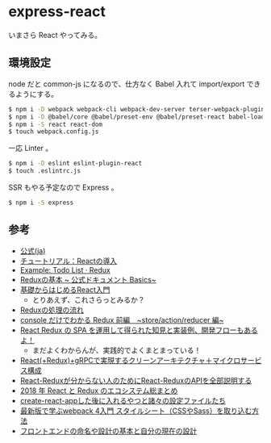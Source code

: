 # express-react

<!-- description -->
いまさら React やってみる。

## 環境設定

node だと common-js になるので、仕方なく Babel 入れて import/export できるようにする。

```bash
$ npm i -D webpack webpack-cli webpack-dev-server terser-webpack-plugin
$ npm i -D @babel/core @babel/preset-env @babel/preset-react babel-loader
$ npm i -S react react-dom
$ touch webpack.config.js
```

一応 Linter 。

```bash
$ npm i -D eslint eslint-plugin-react
$ touch .eslintrc.js
```

SSR もやる予定なので Express 。

```bash
$ npm i -S express
```

## 参考

- [公式(ja)](https://ja.reactjs.org/)
- [チュートリアル：Reactの導入](https://ja.reactjs.org/tutorial/tutorial.html)
- [Example: Todo List · Redux](https://redux.js.org/basics/example)
- [Reduxの基本 ~ 公式ドキュメント Basics~](https://qiita.com/kazmaw/items/9fb069c551d33a7c1c84)
- [基礎からはじめるReact入門](https://codezine.jp/article/corner/688)
  - とりあえず、これさらっとみるか？
- [Reduxの処理の流れ](https://qiita.com/takahiron/items/9c2156a8efbd2ea98246)
- [console だけでわかる Redux 前編　~store/action/reducer 編~](https://qiita.com/KONDO-Yuuki/items/357abff3fe327cf473b9)
- [React Redux の SPA を運用して得られた知見と実装例、開発フローもあるよ！](https://qiita.com/numanomanu/items/af97312f34cf1388cee6)
  - まだよくわからんが、実践的でよくまとまっている！
- [React(+Redux)+gRPCで実現するクリーンアーキテクチャ＋マイクロサービス構成](https://qiita.com/teradonburi/items/ec18e6517afbc8b6b6e2)
- [React-Reduxが分からない人のためにReact-ReduxのAPIを全部説明する](https://qiita.com/tkow/items/bca43546a98e42121873)
- [2018 年 React と Redux のエコシステム総まとめ](https://qiita.com/kotarella1110/items/e76bf9cca665157f3d2e)
- [create-react-appした後に入れるやつと諸々の設定ファイルたち](https://qiita.com/lidqqq/items/7d3f6bc42ebb5645cbd9)
- [最新版で学ぶwebpack 4入門 スタイルシート（CSSやSass）を取り込む方法](https://ics.media/entry/17376/)
- [フロントエンドの命名や設計の基本と自分の現在の設計](https://qiita.com/buchiya4th/items/127282088f5a9ad56152)